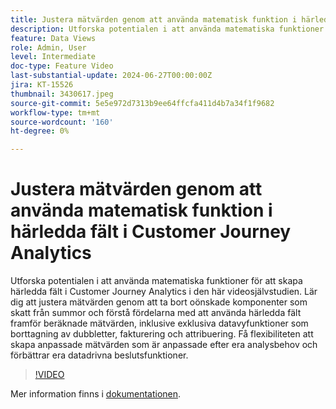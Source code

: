 ```yaml
---
title: Justera mätvärden genom att använda matematisk funktion i härledda fält i Customer Journey Analytics
description: Utforska potentialen i att använda matematiska funktioner för att skapa härledda fält i Customer Journey Analytics i den här videosjälvstudien. Lär dig att justera mätvärden genom att ta bort oönskade komponenter som skatt från summor och förstå fördelarna med att använda härledda fält framför beräknade mätvärden, inklusive exklusiva datavyfunktioner som borttagning av dubbletter, fakturering och attribuering.
feature: Data Views
role: Admin, User
level: Intermediate
doc-type: Feature Video
last-substantial-update: 2024-06-27T00:00:00Z
jira: KT-15526
thumbnail: 3430617.jpeg
source-git-commit: 5e5e972d7313b9ee64ffcfa411d4b7a34f1f9682
workflow-type: tm+mt
source-wordcount: '160'
ht-degree: 0%

---
```


# Justera mätvärden genom att använda matematisk funktion i härledda fält i Customer Journey Analytics

Utforska potentialen i att använda matematiska funktioner för att skapa härledda fält i Customer Journey Analytics i den här videosjälvstudien. Lär dig att justera mätvärden genom att ta bort oönskade komponenter som skatt från summor och förstå fördelarna med att använda härledda fält framför beräknade mätvärden, inklusive exklusiva datavyfunktioner som borttagning av dubbletter, fakturering och attribuering. Få flexibiliteten att skapa anpassade mätvärden som är anpassade efter era analysbehov och förbättrar era datadrivna beslutsfunktioner.

>[!VIDEO](https://video.tv.adobe.com/v/3430617/&learn=on)

Mer information finns i [dokumentationen](https://experienceleague.adobe.com/en/docs/analytics-platform/using/cja-dataviews/derived-fields).
